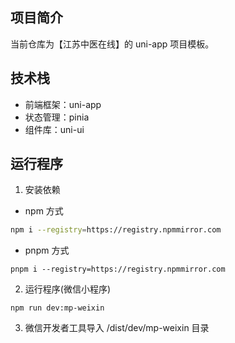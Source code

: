 ## 项目简介
当前仓库为【江苏中医在线】的 uni-app 项目模板。

## 技术栈
- 前端框架：uni-app
- 状态管理：pinia
- 组件库：uni-ui

## 运行程序
1. 安装依赖
- npm 方式
```bash
npm i --registry=https://registry.npmmirror.com
```
- pnpm 方式
```
pnpm i --registry=https://registry.npmmirror.com
```

2. 运行程序(微信小程序)
```
npm run dev:mp-weixin
```
3. 微信开发者工具导入 /dist/dev/mp-weixin 目录